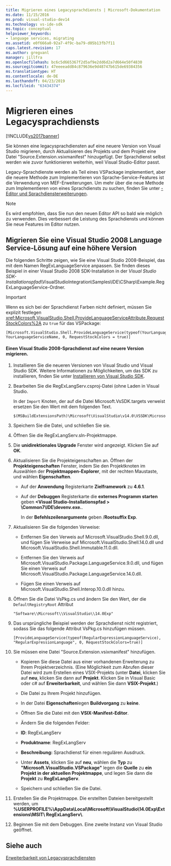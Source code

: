```yaml
---
title: Migrieren eines Legacysprachdiensts | Microsoft-Dokumentation
ms.date: 11/15/2016
ms.prod: visual-studio-dev14
ms.technology: vs-ide-sdk
ms.topic: conceptual
helpviewer_keywords:
- language services, migrating
ms.assetid: e0f666a0-92a7-4f9c-ba79-d05b13fb7f11
caps.latest.revision: 17
ms.author: gregvanl
manager: jillfra
ms.openlocfilehash: bc6c5d665367f2d5af9e2dd6d2a7d664e50f4830
ms.sourcegitcommit: 47eeeeadd84c879636e9d48747b615de69384356
ms.translationtype: HT
ms.contentlocale: de-DE
ms.lasthandoff: 04/23/2019
ms.locfileid: "63434374"
---
```

# <a name="migrating-a-legacy-language-service"></a>Migrieren eines Legacysprachdiensts
[!INCLUDE[vs2017banner](../../includes/vs2017banner.md)]

Sie können eine legacysprachdiensten auf eine neuere Version von Visual Studio migrieren, durch Aktualisieren des Projekts und dem Projekt eine Datei "Source.Extension.vsixmanifest" hinzugefügt. Der Sprachdienst selbst werden wie zuvor funktionieren weiterhin, weil Visual Studio-Editor passt.  
  
 Legacy-Sprachdienste werden als Teil eines VSPackage implementiert, aber die neuere Methode zum Implementieren von Sprache-Service-Features ist die Verwendung von MEF-Erweiterungen. Um mehr über die neue Methode zum Implementieren von eines Sprachdiensts zu suchen, finden Sie unter [-Editor und Sprachdiensterweiterungen](../../extensibility/editor-and-language-service-extensions.md).  
  
> [!NOTE]
> Es wird empfohlen, dass Sie nun den neuen Editor API so bald wie möglich zu verwenden. Dies verbessert die Leistung des Sprachdiensts und können Sie neue Features im Editor nutzen.  
  
## <a name="migrating-a-visual-studio-2008-language-service-solution-to-a-later-version"></a>Migrieren Sie eine Visual Studio 2008 Language Service-Lösung auf eine höhere Version  
 Die folgenden Schritte zeigen, wie Sie eine Visual Studio 2008-Beispiel, das mit dem Namen RegExLanguageService anpassen. Sie finden dieses Beispiel in einer Visual Studio 2008 SDK-Installation in der *Visual Studio SDK-Installationspfad*\VisualStudioIntegration\Samples\IDE\CSharp\Example.RegExLanguageService\-Ordner.  
  
> [!IMPORTANT]
> Wenn es sich bei der Sprachdienst Farben nicht definiert, müssen Sie explizit festlegen <xref:Microsoft.VisualStudio.Shell.ProvideLanguageServiceAttribute.RequestStockColors%2A> zu `true` für das VSPackage:  
  
```  
[Microsoft.VisualStudio.Shell.ProvideLanguageService(typeof(YourLanguageService), YourLanguageServiceName, 0, RequestStockColors = true)]  
```  
  
#### <a name="to-migrate-a-visual-studio-2008-language-service-to-a-later-version"></a>Einen Visual Studio 2008-Sprachdienst auf eine neuere Version migrieren.  
  
1. Installieren Sie die neueren Versionen von Visual Studio und Visual Studio SDK. Weitere Informationen zu Möglichkeiten, um das SDK zu installieren, finden Sie unter [Installieren von Visual Studio SDK](../../extensibility/installing-the-visual-studio-sdk.md).  
  
2. Bearbeiten Sie die RegExLangServ.csproj-Datei (ohne Laden in Visual Studio.  
  
     In der `Import` Knoten, der auf die Datei Microsoft.VsSDK.targets verweist ersetzen Sie den Wert mit dem folgenden Text.  
  
    ```  
    $(MSBuildExtensionsPath)\Microsoft\VisualStudio\v14.0\VSSDK\Microsoft.VsSDK.targets  
    ```  
  
3. Speichern Sie die Datei, und schließen Sie sie.  
  
4. Öffnen Sie die RegExLangServ.sln-Projektmappe.  
  
5. Die **unidirektionales Upgrade** Fenster wird angezeigt. Klicken Sie auf **OK**.  
  
6. Aktualisieren Sie die Projekteigenschaften an. Öffnen der **Projekteigenschaften** Fenster, indem Sie den Projektknoten im Auswählen der **Projektmappen-Explorer**, mit der rechten Maustaste, und wählen **Eigenschaften**.  
  
    - Auf der **Anwendung** Registerkarte **Zielframework** zu **4.6.1**.  
  
    - Auf der **Debuggen** Registerkarte die **externes Programm starten** geben  **\<Visual Studio-Installationspfad > \Common7\IDE\devenv.exe.**.  
  
         In der **Befehlszeilenargumente** geben /**Rootsuffix Exp**.  
  
7. Aktualisieren Sie die folgenden Verweise:  
  
    - Entfernen Sie den Verweis auf Microsoft.VisualStudio.Shell.9.0.dll, und fügen Sie Verweise auf Microsoft.VisualStudio.Shell.14.0.dll und Microsoft.VisualStudio.Shell.Immutable.11.0.dll.  
  
    - Entfernen Sie den Verweis auf Microsoft.VisualStudio.Package.LanguageService.9.0.dll, und fügen Sie einen Verweis auf Microsoft.VisualStudio.Package.LanguageService.14.0.dll.  
  
    - Fügen Sie einen Verweis auf Microsoft.VisualStudio.Shell.Interop.10.0.dll hinzu.  
  
8. Öffnen Sie die Datei VsPkg.cs und ändern Sie den Wert, der die `DefaultRegistryRoot` Attribut  
  
    ```  
    "Software\\Microsoft\\VisualStudio\\14.0Exp"  
    ```  
  
9. Das ursprüngliche Beispiel werden der Sprachdienst nicht registriert, sodass Sie das folgende Attribut VsPkg.cs hinzufügen müssen.  
  
    ```  
    [ProvideLanguageService(typeof(RegularExpressionLanguageService), "RegularExpressionLanguage", 0, RequestStockColors=true)]  
    ```  
  
10. Sie müssen eine Datei "Source.Extension.vsixmanifest" hinzufügen.  
  
    - Kopieren Sie diese Datei aus einer vorhandenen Erweiterung zu Ihrem Projektverzeichnis. (Eine Möglichkeit zum Abrufen dieser Datei wird zum Erstellen eines VSIX-Projekts (unter **Datei**, klicken Sie auf **neu**, klicken Sie dann auf **Projekt**. Klicken Sie in Visual Basic oder c# auf **Erweiterbarkeit**, und wählen Sie dann **VSIX-Projekt**.)  
  
    - Die Datei zu Ihrem Projekt hinzufügen.  
  
    - In der Datei **Eigenschaften**legen **Buildvorgang** zu **keine**.  
  
    - Öffnen Sie die Datei mit den **VSIX-Manifest-Editor**.  
  
    - Ändern Sie die folgenden Felder:  
  
    - **ID**: RegExLangServ  
  
    - **Produktname**: RegExLangServ  
  
    - **Beschreibung:** Sprachdienst für einen regulären Ausdruck.  
  
    - Unter **Assets**, klicken Sie auf **neu**, wählen die **Typ** zu **"Microsoft.VisualStudio.VSPackage"** legen die **Quelle** zu **ein Projekt in der aktuellen Projektmappe**, und legen Sie dann die **Projekt** zu **RegExLangServ**.  
  
    - Speichern und schließen Sie die Datei.  
  
11. Erstellen Sie die Projektmappe. Die erstellten Dateien bereitgestellt werden, um **%USERPROFILE%\AppData\Local\Microsoft\VisualStudio\14.0Exp\Extensions\MSIT\ RegExLangServ\\**.  
  
12. Beginnen Sie mit dem Debuggen. Eine zweite Instanz von Visual Studio geöffnet.  
  
## <a name="see-also"></a>Siehe auch  
 [Erweiterbarkeit von Legacysprachdiensten](../../extensibility/internals/legacy-language-service-extensibility.md)
